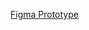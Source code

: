 [Figma Prototype](https://www.figma.com/file/jCgKcVRcKX68yopTpAjsUd/Accessibility-Map-Routing-UI%2FUX?type=design&node-id=0%3A1&mode=design&t=tVLFHyOJgxPdPuDh-1)

